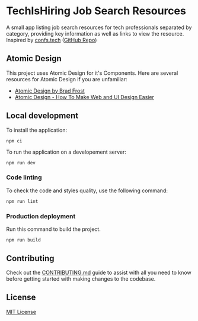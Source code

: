 # TechIsHiring Job Search Resources

A small app listing job search resources for tech professionals separated by category, providing key information as well as links to view the resource. Inspired by [confs.tech](https://www.confs.tech) ([GitHub Repo](https://github.com/tech-conferences/confs.tech/))

## Atomic Design

This project uses Atomic Design for it's Components. Here are several resources for Atomic Design if you are unfamiliar:

- [Atomic Design by Brad Frost](https://bradfrost.com/blog/post/atomic-web-design/)
- [Atomic Design - How To Make Web and UI Design Easier](https://www.youtube.com/watch?v=W3A33dmp17E)

## Local development

To install the application:

```shell
npm ci
```

To run the application on a developement server:

```shell
npm run dev
```

### Code linting

To check the code and styles quality, use the following command:

```shell
npm run lint
```

### Production deployment

Run this command to build the project.

```shell
npm run build
```

## Contributing

Check out the [CONTRIBUTING.md](CONTRIBUTING.md) guide to assist with all you need to know before getting started with making changes to the codebase.

## License

[MIT License](LICENSE)
